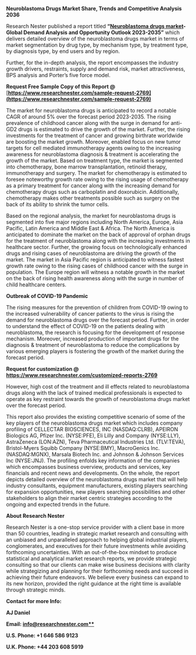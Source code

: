 ﻿**Neuroblastoma Drugs Market Share, Trends and Competitive Analysis 2036**

Research Nester published a report titled **“[Neuroblastoma drugs market](https://www.researchnester.com/reports/neuroblastoma-drugs-market/2769)- Global Demand Analysis and Opportunity Outlook 2023-2035”** which delivers detailed overview of the neuroblastoma drugs market in terms of market segmentation by drug type, by mechanism type, by treatment type, by diagnosis type, by end users and by region.

Further, for the in-depth analysis, the report encompasses the industry growth drivers, restraints, supply and demand risk, market attractiveness, BPS analysis and Porter’s five force model.

**Request Free Sample Copy of this Report @**  [**https://www.researchnester.com/sample-request-2769](https://www.researchnester.com/sample-request-2769)** 

The market for neuroblastoma drugs is anticipated to record a notable CAGR of around 5% over the forecast period 2023-2035. The rising prevalence of childhood cancer along with the surge in demand for anti-GD2 drugs is estimated to drive the growth of the market. Further, the rising investments for the treatment of cancer and growing birthrate worldwide are boosting the market growth. Moreover, enabled focus on new tumor targets for cell mediated immunotherapy agents owing to the increasing awareness for neuroblastoma diagnosis & treatment is accelerating the growth of the market. Based on treatment type, the market is segmented into chemotherapy, bone marrow transplantation, retinoid therapy, immunotherapy and surgery. The market for chemotherapy is estimated to foresee noteworthy growth rate owing to the rising usage of chemotherapy as a primary treatment for cancer along with the increasing demand for chemotherapy drugs such as carboplatin and doxorubicin. Additionally, chemotherapy makes other treatments possible such as surgery on the back of its ability to shrink the tumor cells. 

Based on the regional analysis, the market for neuroblastoma drugs is segmented into five major regions including North America, Europe, Asia Pacific, Latin America and Middle East & Africa. The North America is anticipated to dominate the market on the back of approval of orphan drugs for the treatment of neuroblastoma along with the increasing investments in healthcare sector. Further, the growing focus on technologically enhanced drugs and rising cases of neuroblastoma are driving the growth of the market. The market in Asia Pacific region is anticipated to witness fastest growth rate owing to the rising cases of childhood cancer with the surge in population. The Europe region will witness a notable growth in the market on the back of rising health awareness along with the surge in number of child healthcare centers.   

**Outbreak of COVID-19 Pandemic**

The rising measures for the prevention of children from COVID-19 owing to the increased vulnerability of cancer patients to the virus is rising the demand for neuroblastoma drugs over the forecast period. Further, in order to understand the effect of COVID-19 on the patients dealing with neuroblastoma, the research is focusing for the development of response mechanism. Moreover, increased production of important drugs for the diagnosis & treatment of neuroblastoma to reduce the complications by various emerging players is fostering the growth of the market during the forecast period.

**Request for customization @ <https://www.researchnester.com/customized-reports-2769>** 

However, high cost of the treatment and ill effects related to neuroblastoma drugs along with the lack of trained medical professionals is expected to operate as key restraint towards the growth of neuroblastoma drugs market over the forecast period.

This report also provides the existing competitive scenario of some of the key players of the neuroblastoma drugs market which includes company profiling of CELLECTAR BIOSCIENCES, INC (NASDAQ:CLRB), APEIRON Biologics AG, Pfizer Inc. (NYSE:PFE), Eli Lilly and Company (NYSE:LLY), AstraZeneca (LON:AZN), Teva Pharmaceutical Industries Ltd. (TLV:TEVA), Bristol-Myers Squibb Company (NYSE:BMY), MacroGenics Inc. (NASDAQ:MGNX), Marsala Biotech Inc. and Johnson & Johnson Services Inc (NYSE:JNJ). The profiling enfolds key information of the companies which encompasses business overview, products and services, key financials and recent news and developments. On the whole, the report depicts detailed overview of the neuroblastoma drugs market that will help industry consultants, equipment manufacturers, existing players searching for expansion opportunities, new players searching possibilities and other stakeholders to align their market centric strategies according to the ongoing and expected trends in the future.   

<a name="_hlk168910495"></a>**About Research Nester**

Research Nester is a one-stop service provider with a client base in more than 50 countries, leading in strategic market research and consulting with an unbiased and unparalleled approach to helping global industrial players, conglomerates, and executives for their future investments while avoiding forthcoming uncertainties. With an out-of-the-box mindset to produce statistical and analytical market research reports, we provide strategic consulting so that our clients can make wise business decisions with clarity while strategizing and planning for their forthcoming needs and succeed in achieving their future endeavors. We believe every business can expand to its new horizon, provided the right guidance at the right time is available through strategic minds.

**Contact for more Info:**

**AJ Daniel**

**Email: [info@researchnester.com**](mailto:info@researchnester.com)**

**U.S. Phone: +1 646 586 9123** 

**U.K. Phone: +44 203 608 5919**
